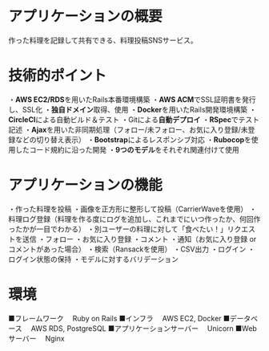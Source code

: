 # アプリケーションの概要
作った料理を記録して共有できる、料理投稿SNSサービス。

# 技術的ポイント
・**AWS EC2/RDS**を用いたRails本番環境構築
・**AWS ACM**でSSL証明書を発行し、SSL化
・**独自ドメイン**取得、使用
・**Docker**を用いたRails開発環境構築
・**CircleCI**による自動ビルド＆テスト
・Gitによる**自動デプロイ**
・**RSpec**でテスト記述
・**Ajax**を用いた非同期処理（フォロー/未フォロー、お気に入り登録/未登録などの切り替え表示）
・**Bootstrap**によるレスポンシブ対応
・**Rubocop**を使用したコード規約に沿った開発
・**9つのモデル**をそれぞれ関連付けて使用

# アプリケーションの機能
・作った料理を投稿
・画像を正方形に整形して投稿（CarrierWaveを使用）
・料理ログ登録（料理を作る度にログを追加し、これまでにいつ作ったか、何回作ったかが一目でわかる）
・別ユーザーの料理に対して「食べたい！」リクエストを送信
・フォロー
・お気に入り登録
・コメント
・通知（お気に入り登録 or コメントがあった場合）
・検索（Ransackを使用）
・CSV出力
・ログイン
・ログイン状態の保持
・モデルに対するバリデーション

# 環境
■フレームワーク
　Ruby on Rails
■インフラ
　AWS EC2, Docker
■データベース
　AWS RDS, PostgreSQL
■アプリケーションサーバー
　Unicorn
■Webサーバー
　Nginx
